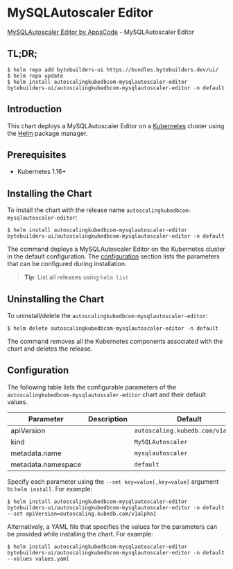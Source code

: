 # MySQLAutoscaler Editor

[MySQLAutoscaler Editor by AppsCode](https://byte.builders) - MySQLAutoscaler Editor

## TL;DR;

```console
$ helm repo add bytebuilders-ui https://bundles.bytebuilders.dev/ui/
$ helm repo update
$ helm install autoscalingkubedbcom-mysqlautoscaler-editor bytebuilders-ui/autoscalingkubedbcom-mysqlautoscaler-editor -n default
```

## Introduction

This chart deploys a MySQLAutoscaler Editor on a [Kubernetes](http://kubernetes.io) cluster using the [Helm](https://helm.sh) package manager.

## Prerequisites

- Kubernetes 1.16+

## Installing the Chart

To install the chart with the release name `autoscalingkubedbcom-mysqlautoscaler-editor`:

```console
$ helm install autoscalingkubedbcom-mysqlautoscaler-editor bytebuilders-ui/autoscalingkubedbcom-mysqlautoscaler-editor -n default
```

The command deploys a MySQLAutoscaler Editor on the Kubernetes cluster in the default configuration. The [configuration](#configuration) section lists the parameters that can be configured during installation.

> **Tip**: List all releases using `helm list`

## Uninstalling the Chart

To uninstall/delete the `autoscalingkubedbcom-mysqlautoscaler-editor`:

```console
$ helm delete autoscalingkubedbcom-mysqlautoscaler-editor -n default
```

The command removes all the Kubernetes components associated with the chart and deletes the release.

## Configuration

The following table lists the configurable parameters of the `autoscalingkubedbcom-mysqlautoscaler-editor` chart and their default values.

|     Parameter      | Description |              Default              |
|--------------------|-------------|-----------------------------------|
| apiVersion         |             | `autoscaling.kubedb.com/v1alpha1` |
| kind               |             | `MySQLAutoscaler`                 |
| metadata.name      |             | `mysqlautoscaler`                 |
| metadata.namespace |             | `default`                         |


Specify each parameter using the `--set key=value[,key=value]` argument to `helm install`. For example:

```console
$ helm install autoscalingkubedbcom-mysqlautoscaler-editor bytebuilders-ui/autoscalingkubedbcom-mysqlautoscaler-editor -n default --set apiVersion=autoscaling.kubedb.com/v1alpha1
```

Alternatively, a YAML file that specifies the values for the parameters can be provided while
installing the chart. For example:

```console
$ helm install autoscalingkubedbcom-mysqlautoscaler-editor bytebuilders-ui/autoscalingkubedbcom-mysqlautoscaler-editor -n default --values values.yaml
```
